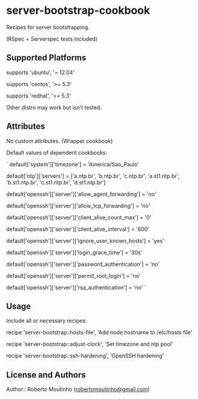 # server-bootstrap-cookbook

Recipes for server bootstrapping.

(RSpec + Serverspec tests included)

## Supported Platforms

supports 'ubuntu', '= 12.04'

supports 'centos', '>= 5.3'

supports 'redhat', '>= 5.3'

Other distro may work but isn't tested.

## Attributes

No custom attributes. (Wrapper cookbook)

Default values of dependent cookbooks:

`
default['system']['timezone'] = 'America/Sao_Paulo'

default['ntp']['servers'] = ['a.ntp.br', 'b.ntp.br', 'c.ntp.br', 'a.st1.ntp.br', 'b.st1.ntp.br', 'c.st1.ntp.br', 'd.st1.ntp.br']

default['openssh']['server']['allow_agent_forwarding'] = 'no'

default['openssh']['server']['allow_tcp_forwarding'] = 'no'

default['openssh']['server']['client_alive_count_max'] = '0'

default['openssh']['server']['client_alive_interval'] = '600'

default['openssh']['server']['ignore_user_known_hosts'] = 'yes'

default['openssh']['server']['login_grace_time'] = '30s'

default['openssh']['server']['password_authentication'] = 'no'

default['openssh']['server']['permit_root_login'] = 'no'

default['openssh']['server']['rsa_authentication'] = 'no'
`

## Usage

Include all or necessary recipes:

recipe 'server-bootstrap::hosts-file', 'Add node.hostname to /etc/hosts file'

recipe 'server-bootstrap::adjust-clock', 'Set timezone and ntp pool'

recipe 'server-bootstrap::ssh-hardening', 'OpenSSH hardening'


## License and Authors

Author:: Roberto Moutinho (robertomoutinho@gmail.com)
